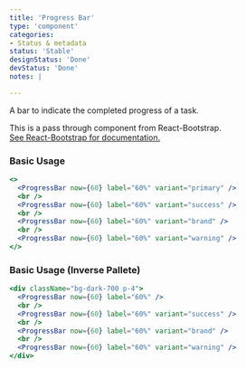 ```yaml
---
title: 'Progress Bar'
type: 'component'
categories:
- Status & metadata
status: 'Stable'
designStatus: 'Done'
devStatus: 'Done'
notes: |

---
```


A bar to indicate the completed progress of a task.

<p>
  This is a pass through component from React-Bootstrap.<br/>
  <a href="https://react-bootstrap.github.io/components/progress" target="_blank" rel="noopener noreferrer">
    See React-Bootstrap for documentation.
  </a>
</p>

### Basic Usage

```jsx live
<>
  <ProgressBar now={60} label="60%" variant="primary" />
  <br />
  <ProgressBar now={60} label="60%" variant="success" />
  <br />
  <ProgressBar now={60} label="60%" variant="brand" />
  <br />
  <ProgressBar now={60} label="60%" variant="warning" />
</>
```

### Basic Usage (Inverse Pallete)

```jsx live
<div className="bg-dark-700 p-4">
  <ProgressBar now={60} label="60%" />
  <br />
  <ProgressBar now={60} label="60%" variant="success" />
  <br />
  <ProgressBar now={60} label="60%" variant="brand" />
  <br />
  <ProgressBar now={60} label="60%" variant="warning" />
</div>
```
